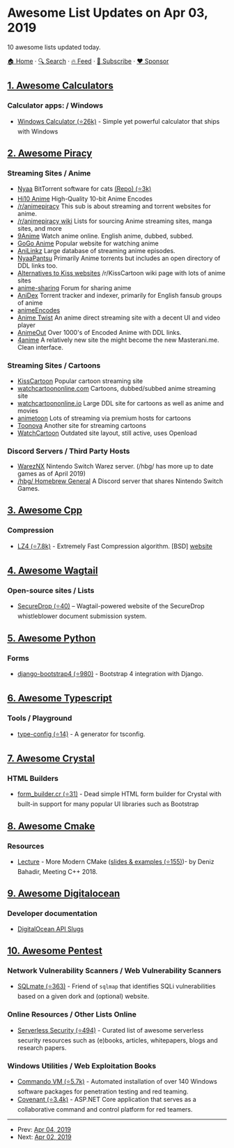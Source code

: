 # Awesome List Updates on Apr 03, 2019

10 awesome lists updated today.

[🏠 Home](/README.md) · [🔍 Search](https://www.trackawesomelist.com/search/) · [🔥 Feed](https://www.trackawesomelist.com/rss.xml) · [📮 Subscribe](https://trackawesomelist.us17.list-manage.com/subscribe?u=d2f0117aa829c83a63ec63c2f&id=36a103854c) · [❤️  Sponsor](https://github.com/sponsors/theowenyoung)



## [1. Awesome Calculators](/content/xxczaki/awesome-calculators/README.md)

### Calculator apps: / Windows

*   [Windows Calculator (⭐26k)](https://github.com/Microsoft/calculator) - Simple yet powerful calculator that ships with Windows

## [2. Awesome Piracy](/content/Igglybuff/awesome-piracy/README.md)

### Streaming Sites / Anime

*   [Nyaa](https://nyaa.si/) BitTorrent software for cats [(Repo) (⭐3k)](https://github.com/nyaadevs/nyaa)
*   [Hi10 Anime](https://hi10anime.com/) High-Quality 10-bit Anime Encodes
*   [/r/animepiracy](https://www.reddit.com/r/animepiracy) This sub is about streaming and torrent websites for anime.
*   [/r/animepiracy wiki](https://www.reddit.com/r/animepiracy/wiki/index) Lists for sourcing Anime streaming sites, manga sites, and more
*   [9Anime](https://9anime.to) Watch anime online. English anime, dubbed, subbed.
*   [GoGo Anime](https://www3.gogoanime.in/) Popular website for watching anime
*   [AniLinkz](https://anilinkz.to/) Large database of streaming anime episodes.
*   [NyaaPantsu](https://nyaa.pantsu.cat/) Primarily Anime torrents but includes an open directory of DDL links too.
*   [Alternatives to Kiss websites](https://www.reddit.com/r/KissCartoon/wiki/alternatives) /r/KissCartoon wiki page with lots of anime sites
*   [anime-sharing](http://www.anime-sharing.com/forum/) Forum for sharing anime
*   [AniDex](https://anidex.info) Torrent tracker and indexer, primarily for English fansub groups of anime
*   [animeEncodes](https://www.animencodes.com/)
*   [Anime Twist](https://twist.moe/) An anime direct streaming site with a decent UI and video player
*   [AnimeOut](https://www.animeout.xyz/) Over 1000's of Encoded Anime with DDL links.
*   [4anime](https://4anime.to/) A relatively new site the might become the new Masterani.me. Clean interface.

### Streaming Sites / Cartoons

*   [KissCartoon](https://kisscartoon.ac/) Popular cartoon streaming site
*   [watchcartoononline.com](https://www.watchcartoononline.com/) Cartoons, dubbed/subbed anime streaming site
*   [watchcartoononline.io](https://www.watchcartoononline.io/) Large DDL site for cartoons as well as anime and movies
*   [animetoon](http://www.animetoon.org/) Lots of streaming via premium hosts for cartoons
*   [Toonova](http://www.toonova.net/) Another site for streaming cartoons
*   [WatchCartoon](https://www.watchcartoononline.io/) Outdated site layout, still active, uses Openload

### Discord Servers / Third Party Hosts

*   [WarezNX](https://discord.gg/d6xxuPq) Nintendo Switch Warez server. (/hbg/ has more up to date games as of April 2019)
*   [/hbg/ Homebrew General](https://discord.io/homebrew) A Discord server that shares Nintendo Switch Games.

## [3. Awesome Cpp](/content/fffaraz/awesome-cpp/README.md)

### Compression

*   [LZ4 (⭐7.8k)](https://github.com/lz4/lz4) - Extremely Fast Compression algorithm. \[BSD] [website](http://www.lz4.org/)

## [4. Awesome Wagtail](/content/springload/awesome-wagtail/README.md)

### Open-source sites / Lists

*   [SecureDrop (⭐40)](https://github.com/freedomofpress/securedrop.org) – Wagtail-powered website of the SecureDrop whistleblower document submission system.

## [5. Awesome Python](/content/vinta/awesome-python/README.md)

### Forms

*   [django-bootstrap4 (⭐980)](https://github.com/zostera/django-bootstrap4) - Bootstrap 4 integration with Django.

## [6. Awesome Typescript](/content/dzharii/awesome-typescript/README.md)

### Tools / Playground

*   [type-config (⭐14)](https://github.com/Saul-Mirone/type-config) - A generator for tsconfig.

## [7. Awesome Crystal](/content/veelenga/awesome-crystal/README.md)

### HTML Builders

*   [form\_builder.cr (⭐31)](https://github.com/westonganger/form_builder.cr) - Dead simple HTML form builder for Crystal with built-in support for many popular UI libraries such as Bootstrap

## [8. Awesome Cmake](/content/onqtam/awesome-cmake/README.md)

### Resources

*   [Lecture](https://www.youtube.com/watch?v=y7ndUhdQuU8) - More Modern CMake ([slides & examples (⭐155)](https://github.com/Bagira80/More-Modern-CMake))- by Deniz Bahadir, Meeting C++ 2018.

## [9. Awesome Digitalocean](/content/jonleibowitz/awesome-digitalocean/README.md)

### Developer documentation

*   [DigitalOcean API Slugs](https://slugs.do-api.dev/)

## [10. Awesome Pentest](/content/enaqx/awesome-pentest/README.md)

### Network Vulnerability Scanners / Web Vulnerability Scanners

*   [SQLmate (⭐363)](https://github.com/UltimateHackers/sqlmate) - Friend of `sqlmap` that identifies SQLi vulnerabilities based on a given dork and (optional) website.

### Online Resources / Other Lists Online

*   [Serverless Security (⭐494)](https://github.com/puresec/awesome-serverless-security/) - Curated list of awesome serverless security resources such as (e)books, articles, whitepapers, blogs and research papers.

### Windows Utilities / Web Exploitation Books

*   [Commando VM (⭐5.7k)](https://github.com/fireeye/commando-vm) - Automated installation of over 140 Windows software packages for penetration testing and red teaming.
*   [Covenant (⭐3.4k)](https://github.com/cobbr/Covenant) - ASP.NET Core application that serves as a collaborative command and control platform for red teamers.

---

- Prev: [Apr 04, 2019](/content/2019/04/04/README.md)
- Next: [Apr 02, 2019](/content/2019/04/02/README.md)